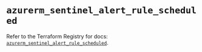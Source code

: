 # `azurerm_sentinel_alert_rule_scheduled`

Refer to the Terraform Registry for docs: [`azurerm_sentinel_alert_rule_scheduled`](https://registry.terraform.io/providers/hashicorp/azurerm/4.3.0/docs/resources/sentinel_alert_rule_scheduled).
